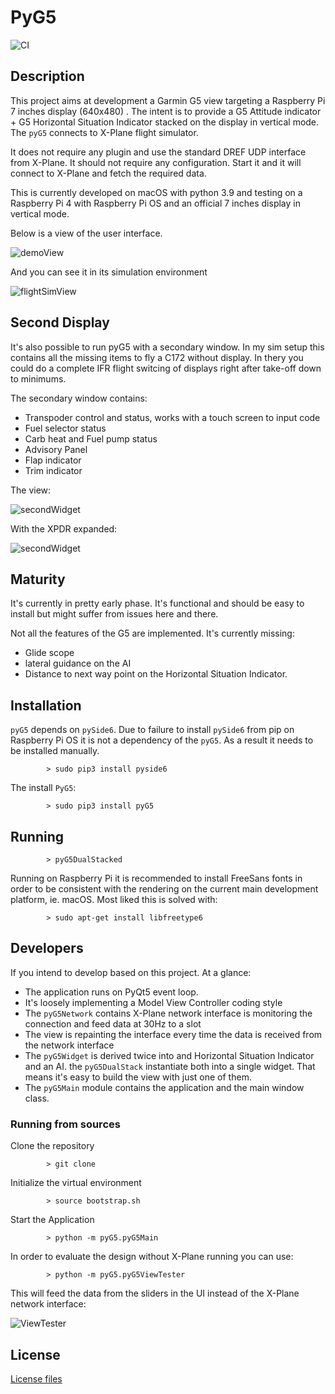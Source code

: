 # PyG5

![CI](https://github.com/blauret/pyg5/workflows/CI/badge.svg?branch=main)

## Description

This project aims at development a Garmin G5 view targeting a Raspberry Pi 7 inches display (640x480) . The intent is to provide a G5 Attitude indicator + G5 Horizontal Situation Indicator stacked on the display in vertical mode. The `pyG5` connects to X-Plane flight simulator.

It does not require any plugin and use the standard DREF UDP interface from X-Plane. It should not require any configuration. Start it and
it will connect to X-Plane and fetch the required data.

This is currently developed on macOS with python 3.9 and testing on a Raspberry Pi 4 with Raspberry Pi OS and an official 7 inches display in vertical mode.

Below is a view of the user interface.

![demoView](https://raw.githubusercontent.com/blauret/pyG5/main/assets/demoView.png?raw=true)

And you can see it in its simulation environment

![flightSimView](https://raw.githubusercontent.com/blauret/pyG5/main/assets/23-12-13%2019-58-23%201732.jpg)

## Second Display

It's also possible to run pyG5 with a secondary window. In my sim setup this contains all the missing items to fly a C172 without display. In thery you could do a complete IFR flight switcing of displays right after take-off down to minimums. 

The secondary window contains:
- Transpoder control and status, works with a touch screen to input code
- Fuel selector status
- Carb heat and Fuel pump status
- Advisory Panel
- Flap indicator
- Trim indicator

The view:

![secondWidget](https://raw.githubusercontent.com/blauret/pyG5/main/assets/Screenshot%202024-06-13%20at%2009.10.52.png)

With the XPDR expanded:

![secondWidget](https://raw.githubusercontent.com/blauret/pyG5/main/assets/Screenshot%202024-06-13%20at%2009.10.54.png)



## Maturity

It's currently in pretty early phase. It's functional and should be easy to install but might suffer from issues here and  there.

Not all the features of the G5 are implemented. It's currently missing:

* Glide scope
* lateral guidance on the AI
* Distance to next way point on the Horizontal Situation Indicator.

## Installation

`pyG5` depends on `pySide6`. Due to failure to install `pySide6` from pip on Raspberry Pi OS it is not
a dependency of the `pyG5`. As a result it needs to be installed manually.

```console
        > sudo pip3 install pyside6
```

The install `PyG5`:

```console
        > sudo pip3 install pyG5
```

## Running

```console
        > pyG5DualStacked
```

Running on Raspberry Pi it is recommended to install FreeSans fonts in order to be consistent with the rendering on the current main development platform, ie. macOS. Most liked this is solved with:

```console
        > sudo apt-get install libfreetype6
```

## Developers

If you intend to develop based on this project. At a glance:

* The application runs on PyQt5 event loop.
* It's loosely implementing a Model View Controller coding style
* The `pyG5Network` contains X-Plane network interface is monitoring the connection and feed data at 30Hz to a slot
* The view is repainting the interface every time the data is received from the network interface
* The `pyG5Widget` is derived twice into and Horizontal Situation Indicator and an AI. the `pyG5DualStack` instantiate both into a single widget. That means it's easy to build the view with just one of them.
* The `pyG5Main` module contains the application and the main window class.

### Running from sources

Clone the repository

```console
        > git clone 
```

Initialize the virtual environment

```console
        > source bootstrap.sh
```

Start the Application

```console
        > python -m pyG5.pyG5Main
```

In order to evaluate the design without X-Plane running you can use:

```console
        > python -m pyG5.pyG5ViewTester
```

This will feed the data from the sliders in the UI instead of the X-Plane network interface:

![ViewTester](https://raw.githubusercontent.com/blauret/pyG5/main/assets/pyG5ViewTester.png)

## License

[License files](LICENSE.TXT)
